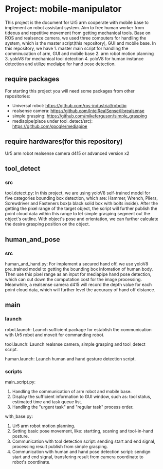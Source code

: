 # Project: mobile-manipulator
This project is the document for Ur5 arm cooperate with mobile base to implement an robot assistant system. Aim to free human worker from tideous and repetitive movement from getting mechanical tools. Base on ROS and realsence camera, we used three computers for handling the system, which is the master script(this repository), GUI and mobile base. In this repository, we have 1. master main script for handling the comminucation of arm, GUI and mobile base 2. arm robot motion planning 3. yoloV8 for mechanical tool detection 4. yoloV8 for human instance detection and utilize mediaipe for hand pose detection.

## require packages
For starting this project you will need some packages from other repositories: 
- Universal robot: https://github.com/ros-industrial/robotiq
- realsense camera: https://github.com/IntelRealSense/librealsense
- simple grasping: https://github.com/mikeferguson/simple_grasping
- mediapipe(place under tool_detect/src): https://github.com/google/mediapipe

## require hardwares(for this repository)
Ur5 arm robot
realsense camera d415 or advanced version x2

## tool_detect
### src
tool.detect.py:
In this project, we are using yoloV8 self-trained model for five categories bounding box detection, which are: Hammer, Wrench, Pliers, Screwdriver and Fasteners box(a black solid box with bolts inside). After the getting the pixel range of the target object, the script will further publish the point cloud data within this range to let simple grasping segment out the object's outline. With object's pose and orientation, we can further calculate the desire grasping position on the object.

## human_and_pose
### src
human_and_hand.py:
For implement a secured hand off, we use yoloV8 pre_trained model to getting the bounding box infomation of human body. Then use this pixel range as an input for mediapipe hand pose detection, which can cut down the computation cost for the image processing. Meanwhile, a realsense camera d415 will record the depth value for each point cloud data, which will further level the accuracy of hand off distance.

## main
### launch
robot.launch:
Launch sufficient package for establish the communication with Ur5 robot and moveit for commanding robot.

tool.launch:
Launch realsnse camera, simple grasping and tool_detect script.

human.launch:
Launch human and hand gesture detection script.

### scripts
main_script.py:
1. Handling the communication of arm robot and mobile base.
2. Display the sufficient information to GUI window, such as: tool status, estimated time and task queue list.
3. Handling the "urgent task" and "regular task" process order.

with_base.py:
1. Ur5 arm robot motion planning.
2. Setting basic pose movement, like: startting, scaning and tool-in-hand posture.
3. Communication with tool detection script: sending start and end signal, processing result publish from simple grasping.
4. Communication with human and hand pose detection script: sendign start and end signal, transfering result from camera coordinate to robot's coordinate.
